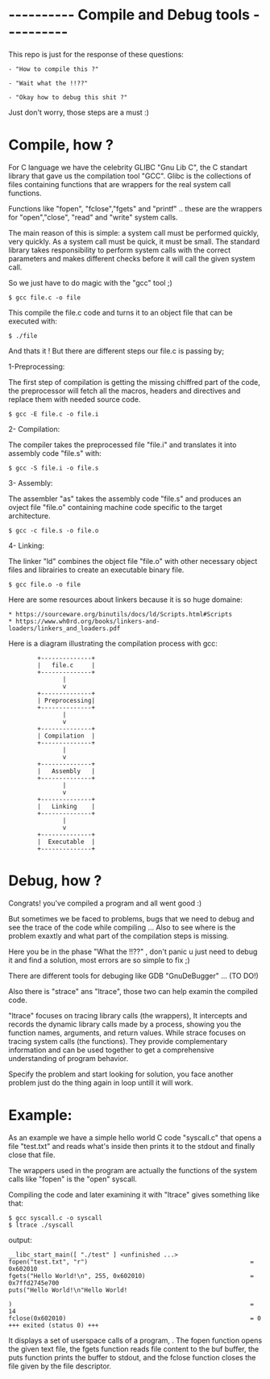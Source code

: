 #			---------- Compile and Debug tools ----------

This repo is just for the response of these questions:

	- "How to compile this ?" 

	- "Wait what the !!??"

	- "Okay how to debug this shit ?" 

Just don't worry, those steps are a must :) 

#	Compile, how ?

For C language we have the celebrity GLIBC "Gnu Lib C", the C standart library that gave us the compilation tool "GCC".
Glibc is the collections of files containing functions that are wrappers for the real system call functions.

Functions like "fopen", "fclose","fgets" and "printf" .. these are the wrappers for "open","close",
"read" and "write" system calls.

The main reason of this is simple: a system call must be performed quickly, very quickly. 
As a system call must be quick, it must be small. The standard library takes responsibility 
to perform system calls with the correct parameters and makes different checks before 
it will call the given system call.

So we just have to do magic with the "gcc" tool ;)

	$ gcc file.c -o file

This compile the file.c code and turns it to an object file that can be executed with:

	$ ./file

And thats it ! But there are different steps our file.c is passing by;

1-Preprocessing:

The first step of compilation is getting the missing chiffred part of the code, the preprocessor will fetch all the macros, headers and directives and replace them with needed source code.

	$ gcc -E file.c -o file.i

2- Compilation:

The compiler takes the preprocessed file "file.i" and translates it into assembly code "file.s" with:

	$ gcc -S file.i -o file.s

3- Assembly:

The assembler "as" takes the assembly code "file.s" and produces an ovject file "file.o" containing machine code specific to the target architecture.

	$ gcc -c file.s -o file.o

4- Linking:

The linker "ld" combines the object file "file.o" with other necessary object files and librairies to create an executable binary file.

	$ gcc file.o -o file

Here are some resources about linkers because it is so huge domaine:
	
	* https://sourceware.org/binutils/docs/ld/Scripts.html#Scripts
	* https://www.wh0rd.org/books/linkers-and-loaders/linkers_and_loaders.pdf

Here is a diagram illustrating the compilation process with gcc:

	        +--------------+
	        |   file.c     |
	        +--------------+
        	       |
        	       v
	        +--------------+
	        | Preprocessing|
	        +--------------+
	               |
	               v
	        +--------------+
	        | Compilation  |
	        +--------------+
	               |
	               v
	        +--------------+
	        |   Assembly   |
	        +--------------+
	               |
	               v
	        +--------------+
	        |   Linking    |
	        +--------------+
	               |
	               v
	        +--------------+
	        |  Executable  |
	        +--------------+


#	Debug, how ?

Congrats! you've compiled a program and all went good :) 

But sometimes we be faced to problems, bugs that we need to debug and see the trace of the code while compiling ...
Also to see where is the problem exaxtly and what part of the compilation steps is missing.

Here you be in the phase "What the !!??" , don't panic u just need to debug it and find a solution,
most errors are so simple to fix ;)

There are different tools for debuging like GDB  "GnuDeBugger" ... (TO DO!)

Also there is "strace" ans "ltrace", those two can help examin the compiled code.


"ltrace" focuses on tracing library calls (the wrappers), It intercepts and records the dynamic library calls made by 
a process, showing you the function names, arguments, and return values.
While strace focuses on tracing system calls (the functions). 
They provide complementary information and can be used together to get a comprehensive 
understanding of program behavior.

Specify the problem and start looking for solution, you face another problem just do the thing again in loop untill it will work.



#	Example:

As an example we have a simple hello world C code "syscall.c" that opens a file "test.txt" and reads 
what's inside then prints it to the stdout and finally close that file.

The wrappers used in the program are actually the functions of the system calls like "fopen" is the "open" syscall.

Compiling the code and later examining it with "ltrace" gives something like that:

	$ gcc syscall.c -o syscall
	$ ltrace ./syscall

output:


	__libc_start_main([ "./test" ] <unfinished ...>
	fopen("test.txt", "r")                                             = 0x602010
	fgets("Hello World!\n", 255, 0x602010)                             = 0x7ffd2745e700
	puts("Hello World!\n"Hello World!
	
	)                                                                  = 14
	fclose(0x602010)                                                   = 0
	+++ exited (status 0) +++

It displays a set of userspace calls of a program, . The fopen function opens the given text file, the fgets function reads file content to the buf buffer, the puts function prints the buffer to stdout, and the fclose function closes the file given by the file descriptor.
